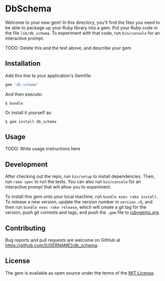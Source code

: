 # DbSchema

Welcome to your new gem! In this directory, you'll find the files you need to be able to package up your Ruby library into a gem. Put your Ruby code in the file `lib/db_schema`. To experiment with that code, run `bin/console` for an interactive prompt.

TODO: Delete this and the text above, and describe your gem

## Installation

Add this line to your application's Gemfile:

```ruby
gem 'db_schema'
```

And then execute:

    $ bundle

Or install it yourself as:

    $ gem install db_schema

## Usage

TODO: Write usage instructions here

## Development

After checking out the repo, run `bin/setup` to install dependencies. Then, run `rake spec` to run the tests. You can also run `bin/console` for an interactive prompt that will allow you to experiment.

To install this gem onto your local machine, run `bundle exec rake install`. To release a new version, update the version number in `version.rb`, and then run `bundle exec rake release`, which will create a git tag for the version, push git commits and tags, and push the `.gem` file to [rubygems.org](https://rubygems.org).

## Contributing

Bug reports and pull requests are welcome on GitHub at https://github.com/[USERNAME]/db_schema.


## License

The gem is available as open source under the terms of the [MIT License](http://opensource.org/licenses/MIT).

